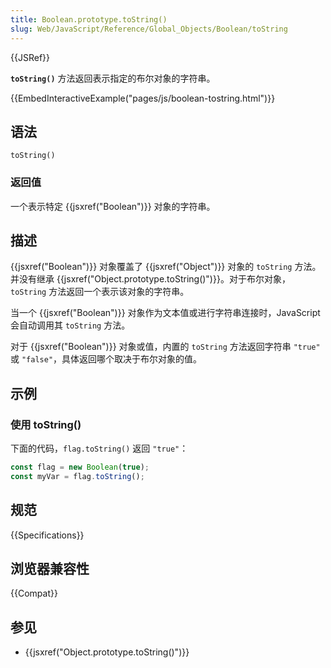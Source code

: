 ```yaml
---
title: Boolean.prototype.toString()
slug: Web/JavaScript/Reference/Global_Objects/Boolean/toString
---
```


{{JSRef}}

**`toString()`** 方法返回表示指定的布尔对象的字符串。

{{EmbedInteractiveExample("pages/js/boolean-tostring.html")}}

## 语法

```js-nolint
toString()
```

### 返回值

一个表示特定 {{jsxref("Boolean")}} 对象的字符串。

## 描述

{{jsxref("Boolean")}} 对象覆盖了 {{jsxref("Object")}} 对象的 `toString` 方法。并没有继承 {{jsxref("Object.prototype.toString()")}}。对于布尔对象，`toString` 方法返回一个表示该对象的字符串。

当一个 {{jsxref("Boolean")}} 对象作为文本值或进行字符串连接时，JavaScript 会自动调用其 `toString` 方法。

对于 {{jsxref("Boolean")}} 对象或值，内置的 `toString` 方法返回字符串 `"true"` 或 `"false"`，具体返回哪个取决于布尔对象的值。

## 示例

### 使用 toString()

下面的代码，`flag.toString()` 返回 `"true"`：

```js
const flag = new Boolean(true);
const myVar = flag.toString();
```

## 规范

{{Specifications}}

## 浏览器兼容性

{{Compat}}

## 参见

- {{jsxref("Object.prototype.toString()")}}
